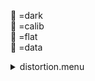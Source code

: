 &#x1F4D9; =dark  
                &#x1F4D5; =calib  
                &#x1F4D8; =flat  
                &#x1F4D7; =data <details><summary>distortion.menu</summary><blockquote><pre><details><summary>distortion.cbk</summary><blockquote><pre><details><summary>setupDark.rcp</summary><blockquote><pre> shut	in 
The above code block covers:0.00 minutes of camera integration and 0.0 minutes of hardware overhead</pre></blockquote></details><details><summary>&#x1F4D9; dark_01wave_1beam_16sums_10rep_BOTH.rcp</summary><blockquote><pre> shut	in 
&#x1F4D9;  data	rcam	both	656.28	16 
&#x1F4D9;  data	rcam	both	656.28	16 
&#x1F4D9;  data	rcam	both	656.28	16 
&#x1F4D9;  data	rcam	both	656.28	16 
&#x1F4D9;  data	rcam	both	656.28	16 
&#x1F4D9;  data	rcam	both	656.28	16 
&#x1F4D9;  data	rcam	both	656.28	16 
&#x1F4D9;  data	rcam	both	656.28	16 
&#x1F4D9;  data	rcam	both	656.28	16 
&#x1F4D9;  data	rcam	both	656.28	16 
The above code block covers:0.90 minutes of camera integration and 0.0 minutes of hardware overhead</pre></blockquote></details><details><summary>setupFlat.rcp</summary><blockquote><pre> diffuser  in 
 cover out 
 occ		out 
 shut	out 
 calib	out 
The above code block covers:0.00 minutes of camera integration and 2.0 minutes of hardware overhead</pre></blockquote></details><details><summary>setupFlat.rcp</summary><blockquote><pre> diffuser  in 
 cover out 
 occ		out 
 shut	out 
 calib	out 
The above code block covers:0.00 minutes of camera integration and 0.0 minutes of hardware overhead</pre></blockquote></details><details><summary>637_FW.rcp</summary><blockquote><pre> prefilterrange 637 
The above code block covers:0.00 minutes of camera integration and 0.4166666666666667 minutes of hardware overhead</pre></blockquote></details><details><summary>&#x1F4D8; 637_01wave_2beam_16sums_16rep_BOTH.rcp</summary><blockquote><pre>&#x1F4D8;  data	rcam	both	637.40	16 
&#x1F4D8;  data	tcam	both	637.40	16 
&#x1F4D8;  data	rcam	both	637.40	16 
&#x1F4D8;  data	tcam	both	637.40	16 
&#x1F4D8;  data	rcam	both	637.40	16 
&#x1F4D8;  data	tcam	both	637.40	16 
&#x1F4D8;  data	rcam	both	637.40	16 
&#x1F4D8;  data	tcam	both	637.40	16 
&#x1F4D8;  data	rcam	both	637.40	16 
&#x1F4D8;  data	tcam	both	637.40	16 
&#x1F4D8;  data	rcam	both	637.40	16 
&#x1F4D8;  data	tcam	both	637.40	16 
&#x1F4D8;  data	rcam	both	637.40	16 
&#x1F4D8;  data	tcam	both	637.40	16 
&#x1F4D8;  data	rcam	both	637.40	16 
&#x1F4D8;  data	tcam	both	637.40	16 
&#x1F4D8;  data	rcam	both	637.40	16 
&#x1F4D8;  data	tcam	both	637.40	16 
&#x1F4D8;  data	rcam	both	637.40	16 
&#x1F4D8;  data	tcam	both	637.40	16 
&#x1F4D8;  data	rcam	both	637.40	16 
&#x1F4D8;  data	tcam	both	637.40	16 
&#x1F4D8;  data	rcam	both	637.40	16 
&#x1F4D8;  data	tcam	both	637.40	16 
&#x1F4D8;  data	rcam	both	637.40	16 
&#x1F4D8;  data	tcam	both	637.40	16 
&#x1F4D8;  data	rcam	both	637.40	16 
&#x1F4D8;  data	tcam	both	637.40	16 
&#x1F4D8;  data	rcam	both	637.40	16 
&#x1F4D8;  data	tcam	both	637.40	16 
&#x1F4D8;  data	rcam	both	637.40	16 
&#x1F4D8;  data	tcam	both	637.40	16 
The above code block covers:2.89 minutes of camera integration and 0.0 minutes of hardware overhead</pre></blockquote></details><details><summary>670_FW.rcp</summary><blockquote><pre> prefilterrange 670 
The above code block covers:0.00 minutes of camera integration and 0.4166666666666667 minutes of hardware overhead</pre></blockquote></details><details><summary>&#x1F4D8; 637_01wave_2beam_16sums_16rep_BOTH.rcp</summary><blockquote><pre>&#x1F4D8;  data	rcam	both	637.40	16 
&#x1F4D8;  data	tcam	both	637.40	16 
&#x1F4D8;  data	rcam	both	637.40	16 
&#x1F4D8;  data	tcam	both	637.40	16 
&#x1F4D8;  data	rcam	both	637.40	16 
&#x1F4D8;  data	tcam	both	637.40	16 
&#x1F4D8;  data	rcam	both	637.40	16 
&#x1F4D8;  data	tcam	both	637.40	16 
&#x1F4D8;  data	rcam	both	637.40	16 
&#x1F4D8;  data	tcam	both	637.40	16 
&#x1F4D8;  data	rcam	both	637.40	16 
&#x1F4D8;  data	tcam	both	637.40	16 
&#x1F4D8;  data	rcam	both	637.40	16 
&#x1F4D8;  data	tcam	both	637.40	16 
&#x1F4D8;  data	rcam	both	637.40	16 
&#x1F4D8;  data	tcam	both	637.40	16 
&#x1F4D8;  data	rcam	both	637.40	16 
&#x1F4D8;  data	tcam	both	637.40	16 
&#x1F4D8;  data	rcam	both	637.40	16 
&#x1F4D8;  data	tcam	both	637.40	16 
&#x1F4D8;  data	rcam	both	637.40	16 
&#x1F4D8;  data	tcam	both	637.40	16 
&#x1F4D8;  data	rcam	both	637.40	16 
&#x1F4D8;  data	tcam	both	637.40	16 
&#x1F4D8;  data	rcam	both	637.40	16 
&#x1F4D8;  data	tcam	both	637.40	16 
&#x1F4D8;  data	rcam	both	637.40	16 
&#x1F4D8;  data	tcam	both	637.40	16 
&#x1F4D8;  data	rcam	both	637.40	16 
&#x1F4D8;  data	tcam	both	637.40	16 
&#x1F4D8;  data	rcam	both	637.40	16 
&#x1F4D8;  data	tcam	both	637.40	16 
The above code block covers:2.89 minutes of camera integration and 0.0 minutes of hardware overhead</pre></blockquote></details><details><summary>706_FW.rcp</summary><blockquote><pre> prefilterrange 706 
The above code block covers:0.00 minutes of camera integration and 0.4166666666666667 minutes of hardware overhead</pre></blockquote></details><details><summary>&#x1F4D8; 706_01wave_2beam_16sums_16rep_BOTH.rcp</summary><blockquote><pre>&#x1F4D8;  data	rcam	both	706.20	16 
&#x1F4D8;  data	tcam	both	706.20	16 
&#x1F4D8;  data	rcam	both	706.20	16 
&#x1F4D8;  data	tcam	both	706.20	16 
&#x1F4D8;  data	rcam	both	706.20	16 
&#x1F4D8;  data	tcam	both	706.20	16 
&#x1F4D8;  data	rcam	both	706.20	16 
&#x1F4D8;  data	tcam	both	706.20	16 
&#x1F4D8;  data	rcam	both	706.20	16 
&#x1F4D8;  data	tcam	both	706.20	16 
&#x1F4D8;  data	rcam	both	706.20	16 
&#x1F4D8;  data	tcam	both	706.20	16 
&#x1F4D8;  data	rcam	both	706.20	16 
&#x1F4D8;  data	tcam	both	706.20	16 
&#x1F4D8;  data	rcam	both	706.20	16 
&#x1F4D8;  data	tcam	both	706.20	16 
&#x1F4D8;  data	rcam	both	706.20	16 
&#x1F4D8;  data	tcam	both	706.20	16 
&#x1F4D8;  data	rcam	both	706.20	16 
&#x1F4D8;  data	tcam	both	706.20	16 
&#x1F4D8;  data	rcam	both	706.20	16 
&#x1F4D8;  data	tcam	both	706.20	16 
&#x1F4D8;  data	rcam	both	706.20	16 
&#x1F4D8;  data	tcam	both	706.20	16 
&#x1F4D8;  data	rcam	both	706.20	16 
&#x1F4D8;  data	tcam	both	706.20	16 
&#x1F4D8;  data	rcam	both	706.20	16 
&#x1F4D8;  data	tcam	both	706.20	16 
&#x1F4D8;  data	rcam	both	706.20	16 
&#x1F4D8;  data	tcam	both	706.20	16 
&#x1F4D8;  data	rcam	both	706.20	16 
&#x1F4D8;  data	tcam	both	706.20	16 
The above code block covers:2.89 minutes of camera integration and 0.0 minutes of hardware overhead</pre></blockquote></details><details><summary>761_FW.rcp</summary><blockquote><pre> prefilterrange 761 
The above code block covers:0.00 minutes of camera integration and 0.4166666666666667 minutes of hardware overhead</pre></blockquote></details><details><summary>&#x1F4D8; 706_01wave_2beam_16sums_16rep_BOTH.rcp</summary><blockquote><pre>&#x1F4D8;  data	rcam	both	706.20	16 
&#x1F4D8;  data	tcam	both	706.20	16 
&#x1F4D8;  data	rcam	both	706.20	16 
&#x1F4D8;  data	tcam	both	706.20	16 
&#x1F4D8;  data	rcam	both	706.20	16 
&#x1F4D8;  data	tcam	both	706.20	16 
&#x1F4D8;  data	rcam	both	706.20	16 
&#x1F4D8;  data	tcam	both	706.20	16 
&#x1F4D8;  data	rcam	both	706.20	16 
&#x1F4D8;  data	tcam	both	706.20	16 
&#x1F4D8;  data	rcam	both	706.20	16 
&#x1F4D8;  data	tcam	both	706.20	16 
&#x1F4D8;  data	rcam	both	706.20	16 
&#x1F4D8;  data	tcam	both	706.20	16 
&#x1F4D8;  data	rcam	both	706.20	16 
&#x1F4D8;  data	tcam	both	706.20	16 
&#x1F4D8;  data	rcam	both	706.20	16 
&#x1F4D8;  data	tcam	both	706.20	16 
&#x1F4D8;  data	rcam	both	706.20	16 
&#x1F4D8;  data	tcam	both	706.20	16 
&#x1F4D8;  data	rcam	both	706.20	16 
&#x1F4D8;  data	tcam	both	706.20	16 
&#x1F4D8;  data	rcam	both	706.20	16 
&#x1F4D8;  data	tcam	both	706.20	16 
&#x1F4D8;  data	rcam	both	706.20	16 
&#x1F4D8;  data	tcam	both	706.20	16 
&#x1F4D8;  data	rcam	both	706.20	16 
&#x1F4D8;  data	tcam	both	706.20	16 
&#x1F4D8;  data	rcam	both	706.20	16 
&#x1F4D8;  data	tcam	both	706.20	16 
&#x1F4D8;  data	rcam	both	706.20	16 
&#x1F4D8;  data	tcam	both	706.20	16 
The above code block covers:2.89 minutes of camera integration and 0.0 minutes of hardware overhead</pre></blockquote></details><details><summary>789_FW.rcp</summary><blockquote><pre> prefilterrange 789 
The above code block covers:0.00 minutes of camera integration and 0.4166666666666667 minutes of hardware overhead</pre></blockquote></details><details><summary>&#x1F4D8; 789_01wave_2beam_16sums_16rep_BOTH.rcp</summary><blockquote><pre>&#x1F4D8;  data	rcam	both	789.40	16 
&#x1F4D8;  data	tcam	both	789.40	16 
&#x1F4D8;  data	rcam	both	789.40	16 
&#x1F4D8;  data	tcam	both	789.40	16 
&#x1F4D8;  data	rcam	both	789.40	16 
&#x1F4D8;  data	tcam	both	789.40	16 
&#x1F4D8;  data	rcam	both	789.40	16 
&#x1F4D8;  data	tcam	both	789.40	16 
&#x1F4D8;  data	rcam	both	789.40	16 
&#x1F4D8;  data	tcam	both	789.40	16 
&#x1F4D8;  data	rcam	both	789.40	16 
&#x1F4D8;  data	tcam	both	789.40	16 
&#x1F4D8;  data	rcam	both	789.40	16 
&#x1F4D8;  data	tcam	both	789.40	16 
&#x1F4D8;  data	rcam	both	789.40	16 
&#x1F4D8;  data	tcam	both	789.40	16 
&#x1F4D8;  data	rcam	both	789.40	16 
&#x1F4D8;  data	tcam	both	789.40	16 
&#x1F4D8;  data	rcam	both	789.40	16 
&#x1F4D8;  data	tcam	both	789.40	16 
&#x1F4D8;  data	rcam	both	789.40	16 
&#x1F4D8;  data	tcam	both	789.40	16 
&#x1F4D8;  data	rcam	both	789.40	16 
&#x1F4D8;  data	tcam	both	789.40	16 
&#x1F4D8;  data	rcam	both	789.40	16 
&#x1F4D8;  data	tcam	both	789.40	16 
&#x1F4D8;  data	rcam	both	789.40	16 
&#x1F4D8;  data	tcam	both	789.40	16 
&#x1F4D8;  data	rcam	both	789.40	16 
&#x1F4D8;  data	tcam	both	789.40	16 
&#x1F4D8;  data	rcam	both	789.40	16 
&#x1F4D8;  data	tcam	both	789.40	16 
The above code block covers:2.89 minutes of camera integration and 0.0 minutes of hardware overhead</pre></blockquote></details><details><summary>802_FW.rcp</summary><blockquote><pre> prefilterrange 802 
The above code block covers:0.00 minutes of camera integration and 0.4166666666666667 minutes of hardware overhead</pre></blockquote></details><details><summary>&#x1F4D8; 802_01wave_2beam_16sums_16rep_BOTH.rcp</summary><blockquote><pre>&#x1F4D8;  data	rcam	both	802.41	16 
&#x1F4D8;  data	tcam	both	802.41	16 
&#x1F4D8;  data	rcam	both	802.41	16 
&#x1F4D8;  data	tcam	both	802.41	16 
&#x1F4D8;  data	rcam	both	802.41	16 
&#x1F4D8;  data	tcam	both	802.41	16 
&#x1F4D8;  data	rcam	both	802.41	16 
&#x1F4D8;  data	tcam	both	802.41	16 
&#x1F4D8;  data	rcam	both	802.41	16 
&#x1F4D8;  data	tcam	both	802.41	16 
&#x1F4D8;  data	rcam	both	802.41	16 
&#x1F4D8;  data	tcam	both	802.41	16 
&#x1F4D8;  data	rcam	both	802.41	16 
&#x1F4D8;  data	tcam	both	802.41	16 
&#x1F4D8;  data	rcam	both	802.41	16 
&#x1F4D8;  data	tcam	both	802.41	16 
&#x1F4D8;  data	rcam	both	802.41	16 
&#x1F4D8;  data	tcam	both	802.41	16 
&#x1F4D8;  data	rcam	both	802.41	16 
&#x1F4D8;  data	tcam	both	802.41	16 
&#x1F4D8;  data	rcam	both	802.41	16 
&#x1F4D8;  data	tcam	both	802.41	16 
&#x1F4D8;  data	rcam	both	802.41	16 
&#x1F4D8;  data	tcam	both	802.41	16 
&#x1F4D8;  data	rcam	both	802.41	16 
&#x1F4D8;  data	tcam	both	802.41	16 
&#x1F4D8;  data	rcam	both	802.41	16 
&#x1F4D8;  data	tcam	both	802.41	16 
&#x1F4D8;  data	rcam	both	802.41	16 
&#x1F4D8;  data	tcam	both	802.41	16 
&#x1F4D8;  data	rcam	both	802.41	16 
&#x1F4D8;  data	tcam	both	802.41	16 
The above code block covers:2.89 minutes of camera integration and 0.0 minutes of hardware overhead</pre></blockquote></details><details><summary>991_FW.rcp</summary><blockquote><pre> prefilterrange 991 
The above code block covers:0.00 minutes of camera integration and 0.4166666666666667 minutes of hardware overhead</pre></blockquote></details><details><summary>&#x1F4D8; 991_01wave_2beam_16sums_16rep_BOTH.rcp</summary><blockquote><pre>&#x1F4D8;  data	rcam	both	991.26	16 
&#x1F4D8;  data	tcam	both	991.26	16 
&#x1F4D8;  data	rcam	both	991.26	16 
&#x1F4D8;  data	tcam	both	991.26	16 
&#x1F4D8;  data	rcam	both	991.26	16 
&#x1F4D8;  data	tcam	both	991.26	16 
&#x1F4D8;  data	rcam	both	991.26	16 
&#x1F4D8;  data	tcam	both	991.26	16 
&#x1F4D8;  data	rcam	both	991.26	16 
&#x1F4D8;  data	tcam	both	991.26	16 
&#x1F4D8;  data	rcam	both	991.26	16 
&#x1F4D8;  data	tcam	both	991.26	16 
&#x1F4D8;  data	rcam	both	991.26	16 
&#x1F4D8;  data	tcam	both	991.26	16 
&#x1F4D8;  data	rcam	both	991.26	16 
&#x1F4D8;  data	tcam	both	991.26	16 
&#x1F4D8;  data	rcam	both	991.26	16 
&#x1F4D8;  data	tcam	both	991.26	16 
&#x1F4D8;  data	rcam	both	991.26	16 
&#x1F4D8;  data	tcam	both	991.26	16 
&#x1F4D8;  data	rcam	both	991.26	16 
&#x1F4D8;  data	tcam	both	991.26	16 
&#x1F4D8;  data	rcam	both	991.26	16 
&#x1F4D8;  data	tcam	both	991.26	16 
&#x1F4D8;  data	rcam	both	991.26	16 
&#x1F4D8;  data	tcam	both	991.26	16 
&#x1F4D8;  data	rcam	both	991.26	16 
&#x1F4D8;  data	tcam	both	991.26	16 
&#x1F4D8;  data	rcam	both	991.26	16 
&#x1F4D8;  data	tcam	both	991.26	16 
&#x1F4D8;  data	rcam	both	991.26	16 
&#x1F4D8;  data	tcam	both	991.26	16 
The above code block covers:2.89 minutes of camera integration and 0.0 minutes of hardware overhead</pre></blockquote></details><details><summary>1074_FW.rcp</summary><blockquote><pre> prefilterrange 1074 
The above code block covers:0.00 minutes of camera integration and 0.4166666666666667 minutes of hardware overhead</pre></blockquote></details><details><summary>&#x1F4D8; 1074_01wave_2beam_16sums_16rep_BOTH.rcp</summary><blockquote><pre>&#x1F4D8;  data	rcam	both	1074.70	16 
&#x1F4D8;  data	tcam	both	1074.70	16 
&#x1F4D8;  data	rcam	both	1074.70	16 
&#x1F4D8;  data	tcam	both	1074.70	16 
&#x1F4D8;  data	rcam	both	1074.70	16 
&#x1F4D8;  data	tcam	both	1074.70	16 
&#x1F4D8;  data	rcam	both	1074.70	16 
&#x1F4D8;  data	tcam	both	1074.70	16 
&#x1F4D8;  data	rcam	both	1074.70	16 
&#x1F4D8;  data	tcam	both	1074.70	16 
&#x1F4D8;  data	rcam	both	1074.70	16 
&#x1F4D8;  data	tcam	both	1074.70	16 
&#x1F4D8;  data	rcam	both	1074.70	16 
&#x1F4D8;  data	tcam	both	1074.70	16 
&#x1F4D8;  data	rcam	both	1074.70	16 
&#x1F4D8;  data	tcam	both	1074.70	16 
&#x1F4D8;  data	rcam	both	1074.70	16 
&#x1F4D8;  data	tcam	both	1074.70	16 
&#x1F4D8;  data	rcam	both	1074.70	16 
&#x1F4D8;  data	tcam	both	1074.70	16 
&#x1F4D8;  data	rcam	both	1074.70	16 
&#x1F4D8;  data	tcam	both	1074.70	16 
&#x1F4D8;  data	rcam	both	1074.70	16 
&#x1F4D8;  data	tcam	both	1074.70	16 
&#x1F4D8;  data	rcam	both	1074.70	16 
&#x1F4D8;  data	tcam	both	1074.70	16 
&#x1F4D8;  data	rcam	both	1074.70	16 
&#x1F4D8;  data	tcam	both	1074.70	16 
&#x1F4D8;  data	rcam	both	1074.70	16 
&#x1F4D8;  data	tcam	both	1074.70	16 
&#x1F4D8;  data	rcam	both	1074.70	16 
&#x1F4D8;  data	tcam	both	1074.70	16 
The above code block covers:2.89 minutes of camera integration and 0.0 minutes of hardware overhead</pre></blockquote></details><details><summary>1079_FW.rcp</summary><blockquote><pre> prefilterrange 1079 
The above code block covers:0.00 minutes of camera integration and 0.4166666666666667 minutes of hardware overhead</pre></blockquote></details><details><summary>&#x1F4D8; 1079_01wave_2beam_16sums_16rep_BOTH.rcp</summary><blockquote><pre>&#x1F4D8;  data	rcam	both	1079.80	16 
&#x1F4D8;  data	tcam	both	1079.80	16 
&#x1F4D8;  data	rcam	both	1079.80	16 
&#x1F4D8;  data	tcam	both	1079.80	16 
&#x1F4D8;  data	rcam	both	1079.80	16 
&#x1F4D8;  data	tcam	both	1079.80	16 
&#x1F4D8;  data	rcam	both	1079.80	16 
&#x1F4D8;  data	tcam	both	1079.80	16 
&#x1F4D8;  data	rcam	both	1079.80	16 
&#x1F4D8;  data	tcam	both	1079.80	16 
&#x1F4D8;  data	rcam	both	1079.80	16 
&#x1F4D8;  data	tcam	both	1079.80	16 
&#x1F4D8;  data	rcam	both	1079.80	16 
&#x1F4D8;  data	tcam	both	1079.80	16 
&#x1F4D8;  data	rcam	both	1079.80	16 
&#x1F4D8;  data	tcam	both	1079.80	16 
&#x1F4D8;  data	rcam	both	1079.80	16 
&#x1F4D8;  data	tcam	both	1079.80	16 
&#x1F4D8;  data	rcam	both	1079.80	16 
&#x1F4D8;  data	tcam	both	1079.80	16 
&#x1F4D8;  data	rcam	both	1079.80	16 
&#x1F4D8;  data	tcam	both	1079.80	16 
&#x1F4D8;  data	rcam	both	1079.80	16 
&#x1F4D8;  data	tcam	both	1079.80	16 
&#x1F4D8;  data	rcam	both	1079.80	16 
&#x1F4D8;  data	tcam	both	1079.80	16 
&#x1F4D8;  data	rcam	both	1079.80	16 
&#x1F4D8;  data	tcam	both	1079.80	16 
&#x1F4D8;  data	rcam	both	1079.80	16 
&#x1F4D8;  data	tcam	both	1079.80	16 
&#x1F4D8;  data	rcam	both	1079.80	16 
&#x1F4D8;  data	tcam	both	1079.80	16 
The above code block covers:2.89 minutes of camera integration and 0.0 minutes of hardware overhead</pre></blockquote></details><details><summary>setupDark.rcp</summary><blockquote><pre> shut	in 
The above code block covers:0.00 minutes of camera integration and 0.0 minutes of hardware overhead</pre></blockquote></details>The above code block covers:26.92 minutes of camera integration and 5.75 minutes of hardware overhead</pre></blockquote></details></pre></blockquote></details>